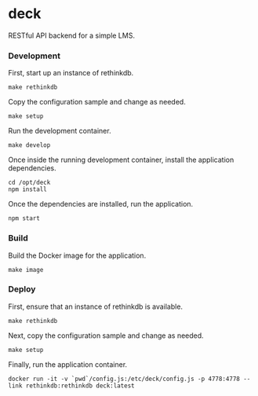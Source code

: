 # deck

RESTful API backend for a simple LMS.

### Development

First, start up an instance of rethinkdb.

```
make rethinkdb
```

Copy the configuration sample and change as needed.

```
make setup
```

Run the development container.

```
make develop
```

Once inside the running development container, install the application dependencies.

```
cd /opt/deck
npm install
```

Once the dependencies are installed, run the application.

```
npm start
```

### Build

Build the Docker image for the application.

```
make image
```

### Deploy

First, ensure that an instance of rethinkdb is available.

```
make rethinkdb
```

Next, copy the configuration sample and change as needed.

```
make setup
```

Finally, run the application container.

```
docker run -it -v `pwd`/config.js:/etc/deck/config.js -p 4778:4778 --link rethinkdb:rethinkdb deck:latest
```
